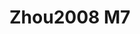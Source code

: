 <a name="material" />

# Zhou2008 M7
<script type="application/ld+json">
  {
    "@context": "https://schema.org/",
    "@type": "ChemicalSubstance",
    "http://purl.org/dc/terms/conformsTo":
      {
        "@type": "CreativeWork",
        "@id": "https://bioschemas.org/profiles/ChemicalSubstance/0.4-RELEASE/"
      },
    "@id": "https://egonw.github.io/nanowiki/nanowiki219.html#material",
    "name": "Zhou2008 M7",
    "sameAs: "http://127.0.0.1/mediawiki/index.php/Special:URIResolver/Zhou2008_M7"
  }
</script>

